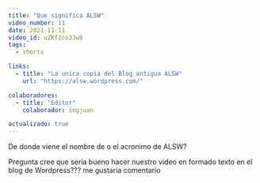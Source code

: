 ```yaml
---
title: "Que significa ALSW"
video_number: 11
date: 2021-11-11
video_id: uZKf2co3Jw0
tags:
  - shorts

links:
  - title: "La unica copia del Blog antigua ALSW"
    url: "https://alsw.wordpress.com/"

colaboradores:
  - title: "Editor"
    colaborador: ingjuan

actualizado: true
---
```


De donde viene el nombre de o el acronimo de ALSW?

Pregunta cree que seria bueno hacer nuestro video en formado texto en el blog de Wordpress??? me gustaria comentario
